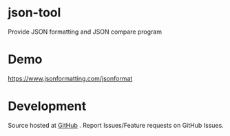 # json-tool
Provide JSON formatting and JSON compare program

# Demo
https://www.jsonformatting.com/jsonformat 

# Development
Source hosted at  <a href="https://github.com/nalani5210/json-tool">GitHub</a> . Report Issues/Feature requests on GitHub Issues.

